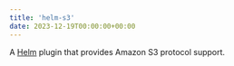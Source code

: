 ```yaml
---
title: 'helm-s3'
date: 2023-12-19T00:00:00+00:00
---
```


A [Helm](https://helm.sh/) plugin that provides Amazon S3 protocol support.
